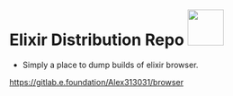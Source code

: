 # Elixir Distribution Repo <img src="https://gitlab.e.foundation/Alex313031/elixir-desktop/-/blob/main/app_icon.png" width="64">

 - Simply a place to dump builds of elixir browser.

https://gitlab.e.foundation/Alex313031/browser
